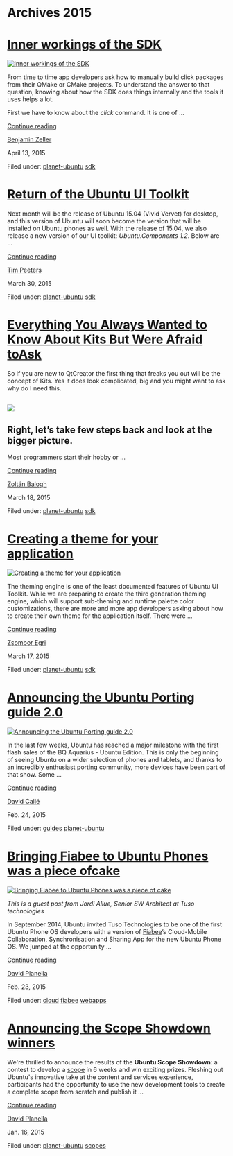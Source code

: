 





# Archives 2015





#  [Inner workings of the SDK](/en/blog/2015/04/13/inner-workings-sdk/)

[ ![Inner workings of the SDK](/static/devportal_uploaded/fe934c07-8efa-41c2-b68e-ea5069aacee5-uploads/zinnia/Bildschirmfoto_vom_2015-04-13_112105.png)
](/en/blog/2015/04/13/inner-workings-sdk/)

From time to time app developers ask how to manually build click packages from
their QMake or CMake projects. To understand the answer to that question,
knowing about how the SDK does things internally and the tools it uses helps a
lot.

First we have to know about the _click_ command. It is one of ...

[Continue reading](/en/blog/2015/04/13/inner-workings-sdk/)

[Benjamin Zeller](/en/blog/authors/zeller-benjamin/)

April 13, 2015

Filed under: [planet-ubuntu](/en/blog/tags/planet-ubuntu/)
[sdk](/en/blog/tags/sdk/)

#  [Return of the Ubuntu UI Toolkit](/en/blog/2015/03/30/ubuntu-components-1-2-release/)

Next month will be the release of Ubuntu 15.04 (Vivid Vervet) for desktop, and
this version of Ubuntu will soon become the version that will be installed on
Ubuntu phones as well. With the release of 15.04, we also release a new
version of our UI toolkit: _Ubuntu.Components 1.2_. Below are ...

[Continue reading](/en/blog/2015/03/30/ubuntu-components-1-2-release/)

[Tim Peeters](/en/blog/authors/tpeeters/)

March 30, 2015

Filed under: [planet-ubuntu](/en/blog/tags/planet-ubuntu/)
[sdk](/en/blog/tags/sdk/)

#  [Everything You Always Wanted to Know About Kits But Were Afraid toAsk](/en/blog/2015/03/18/everything-you-always-wanted-know-about-kits-were-afraid-ask/)

So if you are new to QtCreator the first thing that freaks you out will be the
concept of Kits. Yes it does look complicated, big and you might want to ask
why do I need this.

## ![](/static/devportal_uploaded/e4fcc5b7-5485-4a92-b914-a5cbcd0f6575-2013f70b-3096-4f88-b684-cb883dd1267e-media/2015/03/18/options.jpg)

## Right, let’s take few steps back and look at the bigger picture.

Most programmers start their hobby or ...

[Continue reading](/en/blog/2015/03/18/everything-you-always-wanted-know-about-kits-were-afraid-ask/)

[Zoltán Balogh](/en/blog/authors/bzoltan/)

March 18, 2015

Filed under: [planet-ubuntu](/en/blog/tags/planet-ubuntu/)
[sdk](/en/blog/tags/sdk/)

#  [Creating a theme for your application](/en/blog/2015/03/17/creating-theme-your-application/)

[ ![Creating a theme for your application](/static/devportal_uploaded/4966443d-82b5-48e9-839e-fc268197bfa0-uploads/zinnia/appTheming.png)
](/en/blog/2015/03/17/creating-theme-your-application/)

The theming engine is one of the least documented features of Ubuntu UI
Toolkit. While we are preparing to create the third generation theming engine,
which will support sub-theming and runtime palette color customizations, there
are more and more app developers asking about how to create their own theme
for the application itself. There were ...

[Continue reading](/en/blog/2015/03/17/creating-theme-your-application/)

[Zsombor Egri](/en/blog/authors/zsombi/)

March 17, 2015

Filed under: [planet-ubuntu](/en/blog/tags/planet-ubuntu/)
[sdk](/en/blog/tags/sdk/)

#  [Announcing the Ubuntu Porting guide 2.0](/en/blog/2015/02/24/announcing-ubuntu-porting-guide-20/)

[ ![Announcing the Ubuntu Porting guide 2.0](/static/devportal_uploaded/02ddf0f1-56a5-4f18-9833-702d6f54aae5-uploads/zinnia/tel3.png)
](/en/blog/2015/02/24/announcing-ubuntu-porting-guide-20/)

In the last few weeks, Ubuntu has reached a major milestone with the first
flash sales of the BQ Aquarius - Ubuntu Edition. This is only the beginning of
seeing Ubuntu on a wider selection of phones and tablets, and thanks to an
incredibly enthusiast porting community, more devices have been part of that
show. Some ...

[Continue reading](/en/blog/2015/02/24/announcing-ubuntu-porting-guide-20/)

[David Callé](/en/blog/authors/davidc3/)

Feb. 24, 2015

Filed under: [guides](/en/blog/tags/guides/) [planet-ubuntu](/en/blog/tags/planet-ubuntu/)

#  [Bringing Fiabee to Ubuntu Phones was a piece ofcake](/en/blog/2015/02/23/bringing-fiabee-ubuntu-phones-was-piece-cake/)

[ ![Bringing Fiabee to Ubuntu Phones was a piece of cake](/static/devportal_uploaded/0d77755a-a4dd-4b09-846d-c60d49e9677f-uploads/zinnia/fiabee-ubuntu.png)
](/en/blog/2015/02/23/bringing-fiabee-ubuntu-phones-was-piece-cake/)

_This is a guest post from Jordi Allue, Senior SW Architect at Tuso
technologies_

In September 2014, Ubuntu invited Tuso Technologies to be one of the first
Ubuntu Phone OS developers with a version of [Fiabee](http://www.fiabee.com)’s
Cloud-Mobile Collaboration, Synchronisation and Sharing App for the new Ubuntu
Phone OS. We jumped at the opportunity ...

[Continue reading](/en/blog/2015/02/23/bringing-fiabee-ubuntu-phones-was-piece-cake/)

[David Planella](/en/blog/authors/dpm/)

Feb. 23, 2015

Filed under: [cloud](/en/blog/tags/cloud/) [fiabee](/en/blog/tags/fiabee/)
[webapps](/en/blog/tags/webapps/)

#  [Announcing the Scope Showdown winners](/en/blog/2015/01/16/announcing-scopes-showdown-winners/)

We're thrilled to announce the results of the **Ubuntu Scope Showdown**: a
contest to develop a [scope](http://developer.ubuntu.com/scopes) in 6 weeks
and win exciting prizes. Fleshing out Ubuntu's innovative take at the content
and services experience, participants had the opportunity to use the new
development tools to create a complete scope from scratch and publish it ...

[Continue reading](/en/blog/2015/01/16/announcing-scopes-showdown-winners/)

[David Planella](/en/blog/authors/dpm/)

Jan. 16, 2015

Filed under: [planet-ubuntu](/en/blog/tags/planet-ubuntu/)
[scopes](/en/blog/tags/scopes/)








